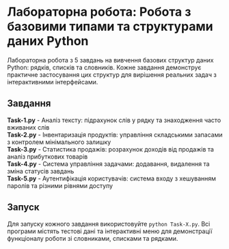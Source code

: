 # Лабораторна робота: Робота з базовими типами та структурами даних Python

Лабораторна робота з 5 завдань на вивчення базових структур даних Python: рядків, списків та словників. Кожне завдання демонструє практичне застосування цих структур для вирішення реальних задач з інтерактивними інтерфейсами.

## Завдання

**Task-1.py** - Аналіз тексту: підрахунок слів у рядку та знаходження часто вживаних слів  
**Task-2.py** - Інвентаризація продуктів: управління складськими запасами з контролем мінімального залишку  
**Task-3.py** - Статистика продажів: розрахунок доходів від продажів та аналіз прибуткових товарів  
**Task-4.py** - Система управління задачами: додавання, видалення та зміна статусів завдань  
**Task-5.py** - Аутентифікація користувачів: система входу з хешуванням паролів та різними рівнями доступу

## Запуск

Для запуску кожного завдання використовуйте `python Task-X.py`. Всі програми містять тестові дані та інтерактивні меню для демонстрації функціоналу роботи зі словниками, списками та рядками.
